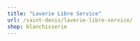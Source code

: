 ```yaml
---
title: "Laverie Libre Service"
url: /saint-denis/laverie-libre-service/
shop: blanchisserie
---
```

